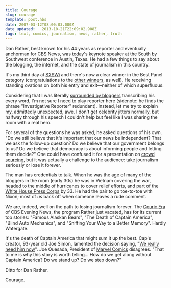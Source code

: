 ```yaml
---
title: Courage
slug: courage
template: post.hbs
date: 2007-03-12T08:00:03.000Z
date_updated:   2013-10-21T22:09:02.908Z
tags: text, comics, journalism, news, rather, truth
---
```


Dan Rather, best known for his 44 years as reporter and eventually anchorman for CBS News, was today's keynote speaker at the South by Southwest conference in Austin, Texas. He had a few things to say about the blogging, the internet, and the state of journalism in this country.<!--more-->

It's my third day at <a href="http://2007.sxsw.com/interactive/" title="SXSW.com">SXSWi</a> and there's now a clear winner in the Best Panel category (congratulations to the <a href="http://2007.sxsw.com/interactive/web_awards/winners/" title="SXSWi Web Awards">other winners</a>, as well). He receiving standing ovations on both his entry and exit&mdash;neither of which superfluous.

Considering that I was literally <a href="http://floatingark.blogspot.com/2007/03/speaking-truth-to-power.html" title="For instance, FloatingArk">surrounded by bloggers</a> transcribing his every word, I'm not sure I need to play reporter here (sidenote: he finds the phrase "Investigative Reporter" redundant). Instead, let me try to explain my, admittedly unexpected, awe. I don't get celebrity jitters normally, but halfway through his speech I couldn't help but feel like I was sharing the room with a real hero.

For several of the questions he was asked, he asked questions of his own. "Do we still believe that it's important that our news be independent? That we ask the follow-up question? Do we believe that our government belongs to us? Do we believe that democracy is about informing people and letting them decide?" One could have confused it for a presentation on <a href="http://en.wikipedia.org/wiki/Crowdsourcing" title="Crowdsourcing on Wikipedia">crowd sourcing</a>, but it was actually a challenge to the audience: take journalism seriously or lose it forever.

The man has credentials to talk. When he was the age of many of the bloggers in the room (early 30s) he was in Vietnam covering the war, headed to the middle of hurricanes to cover relief efforts, and part of the <a href="http://www.whitehouse.gov/news/briefings/" title="White House Press Briefings">White House Press Corps</a> by 33. He had the pair to go toe-to-toe with Nixon; most of <em>us</em> back off when someone leaves a rude comment.

We are, indeed, well on the path to losing journalism forever. The <a href="http://www.cbsnews.com/sections/eveningnews/main3420.shtml" title="CBS Evening News">Couric Era</a> of CBS Evening News, the program Rather just vacated, has for its current top stories: "Famous Alaskan Bears", "The Death of Captain America", "Blind Auto Mechanics", and "Sniffing Your Way to a Better Memory". Hardly Watergate.

It's the death of Captain America that might sum it up the best. Cap's creator, 93-year old Joe Simon, lamented the decision saying, "<a href="http://www.cbsnews.com/stories/2007/03/07/entertainment/main2542461.shtml" title="On CBS Evening News, naturally">We really need him now</a>". Joe Quesada, President of <a href="http://www.marvel.com/" title="Marvel.com">Marvel Comics</a> disagrees. "That to me is why this story is worth telling... How do we get along without Captain America? Do we stand up? Do we step down?"

Ditto for Dan Rather.

Courage.
